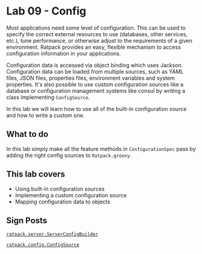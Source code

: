 # Lab 09 - Config

Most applications need some level of configuration. 
This can be used to specify the correct external resources to use (databases, other services, etc.), tune performance, or otherwise adjust to the requirements of a given environment. 
Ratpack provides an easy, flexible mechanism to access configuration information in your applications.

Configuration data is accessed via object binding which uses Jackson. 
Configuration data can be loaded from multiple sources, such as YAML files, JSON files, properties files, environment variables and system properties.
It's also possible to use custom configuration sources like a database or configuration management systems like consul by writing a class implementing `ConfigSource`.

In this lab we will learn how to use all of the built-in configuration source and how to write a custom one.

## What to do
In this lab simply make all the feature methods in `ConfigurationSpec` pass by adding the right config sources to `Ratpack.groovy`.

## This lab covers

* Using built-in configuration sources
* Implementing a custom configuration source
* Mapping configuration data to objects

## Sign Posts

[`ratpack.server.ServerConfigBuilder`](https://ratpack.io/manual/current/api/ratpack/server/ServerConfigBuilder.html)

[`ratpack.config.ConfigSource`](https://ratpack.io/manual/current/api/ratpack/config/ConfigSource.html)